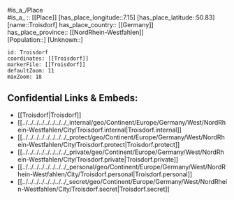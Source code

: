 ﻿---
location: [50.83,7.15] 
mapzoom: [7,12] 
mapmarker: city 
type: City
tags:
- geo/City


SpocWebEntityId: 34992
isDeleted: false
confidential: public

---
#is_a_/Place  
#is_a_ :: [[Place]] 
[has_place_longitude::7.15] 
[has_place_latitude::50.83] 
[name::Troisdorf] 
has_place_country:: [[Germany]]  
has_place_province:: [[NordRhein-Westfahlen]]  
[Population::] 
[Unknown::] 


```leaflet
id: Troisdorf
coordinates: [[Troisdorf]] 
markerFile: [[Troisdorf]] 
defaultZoom: 11 
maxZoom: 18
```


## Confidential Links & Embeds: 
- [[Troisdorf|Troisdorf]]  
- [[../../../../../../../../_internal/geo/Continent/Europe/Germany/West/NordRhein-Westfahlen/City/Troisdorf.internal|Troisdorf.internal]] 
- [[../../../../../../../../_protect/geo/Continent/Europe/Germany/West/NordRhein-Westfahlen/City/Troisdorf.protect|Troisdorf.protect]] 
- [[../../../../../../../../_private/geo/Continent/Europe/Germany/West/NordRhein-Westfahlen/City/Troisdorf.private|Troisdorf.private]] 
- [[../../../../../../../../_personal/geo/Continent/Europe/Germany/West/NordRhein-Westfahlen/City/Troisdorf.personal|Troisdorf.personal]] 
- [[../../../../../../../../_secret/geo/Continent/Europe/Germany/West/NordRhein-Westfahlen/City/Troisdorf.secret|Troisdorf.secret]] 
